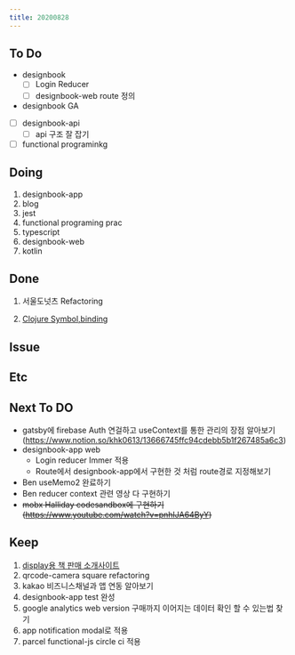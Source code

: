```yaml
---
title: 20200828
---
```


## To Do

- designbook
  - [ ] Login Reducer
  - [ ] designbook-web route 정의
- designbook GA
- [ ] designbook-api
  - [ ] api 구조 잘 잡기
- [ ] functional programinkg

## Doing

1. designbook-app
2. blog
3. jest
4. functional programing prac
5. typescript
6. designbook-web
7. kotlin

## Done

1. 서울도넛츠 Refactoring

2. [Clojure Symbol,binding](https://www.notion.so/khk0613/753be48cc19941aba4debf256468e51c)

## Issue

## Etc

## Next To DO

- gatsby에 firebase Auth 연걸하고 useContext를 통한 관리의 장점 알아보기(https://www.notion.so/khk0613/13666745ffc94cdebb5b1f267485a6c3)
- designbook-app web
  - Login reducer Immer 적용
  - Route에서 designbook-app에서 구현한 것 처럼 route경로 지정해보기
- Ben useMemo2 완료하기
- Ben reducer context 관련 영상 다 구현하기
- <strike>mobx Halliday codesandbox에 구현하기 (https://www.youtube.com/watch?v=pnhIJA64ByY)</strike>

## Keep

1. [display용 책 판매 소개사이트](https://www.notion.so/664d830ecbd64cfd92ec8d22efa725fa)
2. qrcode-camera square refactoring
3. kakao 비즈니스채널과 앱 연동 알아보기
4. designbook-app test 완성
5. google analytics web version 구매까지 이어지는 데이터 확인 할 수 있는법 찾기
6. app notification modal로 적용
7. parcel functional-js circle ci 적용
